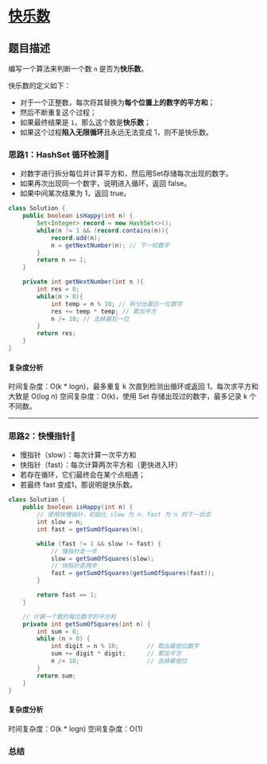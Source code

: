 # [快乐数](快乐数"[题目地址](https://leetcode.cn/problems/happy-number/description/)")

## 题目描述
编写一个算法来判断一个数 `n` 是否为**快乐数**。

快乐数的定义如下：
- 对于一个正整数，每次将其替换为**每个位置上的数字的平方和**；
- 然后不断重复这个过程；
- 如果最终结果是 `1`，那么这个数是**快乐数**；
- 如果这个过程**陷入无限循环**且永远无法变成 1，则不是快乐数。

### 思路1：HashSet 循环检测🌟
- 对数字进行拆分每位并计算平方和，然后用Set存储每次出现的数字。
- 如果再次出现同一个数字，说明进入循环，返回 false。
- 如果中间某次结果为 1，返回 true。

```java
class Solution {
    public boolean isHappy(int n) {
        Set<Integer> record = new HashSet<>();
        while(n != 1 && !record.contains(n)){
            record.add(n); 
            n = getNextNumber(n); // 下一轮数字
        }
        return n == 1;
    }

    private int getNextNumber(int n ){
        int res = 0;
        while(n > 0){
            int temp = n % 10; // 拆分出最后一位数字
            res += temp * temp; // 累加平方
            n /= 10; // 去掉最后一位
        }
        return res;
    }
}
```

#### 复杂度分析
时间复杂度：O(k * logn)，最多重复 k 次直到检测出循环或返回 1，每次求平方和大致是 O(log n)
空间复杂度：O(k)，使用 Set 存储出现过的数字，最多记录 k 个不同数。

----

### 思路2：快慢指针🌟
- 慢指针（slow）：每次计算一次平方和
- 快指针（fast）：每次计算两次平方和（更快进入环）
- 若存在循环，它们最终会在某个点相遇；
- 若最终 fast 变成1，那说明是快乐数。

```java
class Solution {
    public boolean isHappy(int n) {
        // 使用快慢指针，初始化 slow 为 n，fast 为 n 的下一状态
        int slow = n;
        int fast = getSumOfSquares(n);

        while (fast != 1 && slow != fast) {
            // 慢指针走一步
            slow = getSumOfSquares(slow);
            // 快指针走两步
            fast = getSumOfSquares(getSumOfSquares(fast));
        }

        return fast == 1;
    }

    // 计算一个数的每位数字的平方和
    private int getSumOfSquares(int n) {
        int sum = 0;
        while (n > 0) {
            int digit = n % 10;        // 取出最低位数字
            sum += digit * digit;      // 累加平方
            n /= 10;                   // 去掉最低位
        }
        return sum;
    }
}
```

#### 复杂度分析
时间复杂度：O(k * logn)
空间复杂度：O(1)

### 总结